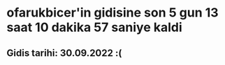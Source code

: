 # ofarukbicer'in gidisine son 5 gun 13 saat 10 dakika 57 saniye kaldi

## Gidis tarihi: 30.09.2022 :(